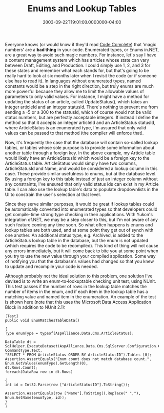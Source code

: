 ﻿---
title: Enums and Lookup Tables
date: "2003-09-22T19:01:00.0000000-04:00"
description: Everyone knows (or would know if they'd read Code Complete that
featuredImage: img/enums-and-lookup-tables-featured.png
---

Everyone knows (or would know if they'd read [Code Complete](http://www.amazon.com/exec/obidos/tg/detail/-/1556154844/stevenatorasp)) that 'magic numbers' are a **bad thing** in your code. Enumerated types, or Enums in.NET, are a great way to avoid such magic numbers. For instance, let's say I have a content management system which has articles whose state can vary between Draft, Editing, and Production. I could simply use 1, 2, and 3 for these states and remember what each stands for, but that's going to be really hard to look at six months later when I revisit the code (or if someone else has to read it). In languages without enumerated types, named constants would be a step in the right direction, but truly enums are much more powerful because they allow me to limit the allowable values of parameters to only valid values. For instance, I might have a method for updating the status of an article, called UpdateStatus(), which takes an integer articleId and an integer statusId. There's nothing to prevent me from sending a -5 or a 300 to the statusId, which of course would not be valid status numbers, but are perfectly acceptable integers. If instead I define the method so that it accepts an integer articleId and an ArticleStatus statusId, where ArticleStatus is an enumerated type, I'm assured that only valid values can be passed to that method (the compiler will enforce that).

Now, it's frequently the case that the database will contain so-called lookup tables, or tables whose sole purpose is to provide some information about another table through a foreign key. In the above example, my Article table would likely have an ArticleStatusId which would be a foreign key to the ArticleStatus table. ArticleStatus would simply have two columns, ArticleStatusId and Name, and would be considered a lookup column in this case. These provide similar usefulness to enums, but at the database level. By using a foreign key to this table instead of just an integer column without any constraints, I've ensured that only valid status ids can exist in my Article table. I can also use the lookup table's data to populate dropdownlists in the UI to constrain the user's selection at that level.

Since they serve similar purposes, it would be great if lookup tables could be automatically converted into enumerated types so that developers could get compile-time strong type checking in their applications. With Yukon's integration of.NET, we may be a step closer to this, but I'm not aware of any such feature coming any time soon. So what often happens is enums and lookup tables are both used, and at some point they get out of synch with one another. An additional status type, e.g. Archived, is added to the ArticleStatus lookup table in the database, but the enum is not updated (which requires the code to be recompiled). This kind of thing will not cause any errors immediately, but it will come back to bite you at some point when you try to use the new value through your compiled application. Some way of notifying you that the database's values had changed so that you knew to update and recompile your code is needed.

Although probably not the ideal solution to this problem, one solution I've devised is to write an enum-to-lookuptable checking unit test, using NUnit. This test passes if the number of rows in the lookup table matches the number of items in the enum, and if each item in the lookup table has a matching value and named item in the enumeration. An example of the test is shown here (note that this uses the Microsoft Data Access Application Block in addition to NUnit 2.1):


```
[Test]
public void EnumMatchesTableData()

{
Type enumType = typeof(AspAlliance.Data.Cms.ArticleStatus);

DataTable dt = SqlHelper.ExecuteDataset(AspAlliance.Data.Cms.SqlServer.Configuration.Current.ConnectionString,
CommandType.Text,
"SELECT * FROM ArticleStatus ORDER BY ArticleStatusID").Tables [0];
Assertion.AssertEquals("Enum count does not match database count.",
Enum.GetValues(enumType).GetLength(0),
dt.Rows.Count);
foreach(DataRow row in dt.Rows)

{
int id = Int32.Parse(row ["ArticleStatusID"].ToString());

Assertion.AssertEquals(row ["Name"].ToString().Replace(" ","), Enum.GetName(enumType, id));
}
}
```


